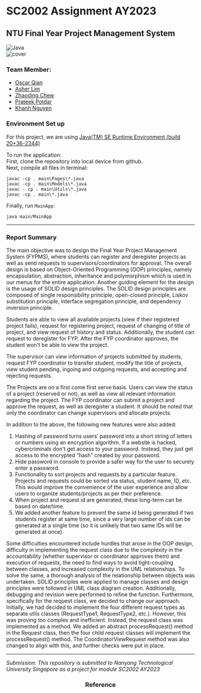 # SC2002 Assignment AY2023

## NTU Final Year Project Management System
![Java](https://img.shields.io/badge/Java-ED8B00?style=for-the-badge&logo=openjdk&logoColor=white)    
![cover](https://drive.google.com/uc?export=view&id=1GX_HnXsmmYM1JdbecMcJFP4w3QGlWqCs)   
### Team Member:
- [Oscar Qian](https://github.com/oscarqjh)
- [Asher Lim](https://github.com/ieatsighpies)
- [Zhaoding Chew]()
- [Prateek Potdar](https://github.com/PRATEEKA001)
- [Khanh Nguyen](https://github.com/ngk2305)

### Environment Set up

For this project, we are using [Java(TM) SE Runtime Environment (build 20+36-2344)](https://www.oracle.com/java/technologies/downloads/)   

To run the application:   
First, clone the repository into local device from github.   
Next, compile all files in terminal:
```
javac -cp . main\Pages\*.java
javac -cp . main\Models\*.java
javac - cp . main\Utils\*.java
javac -cp . main\*.java
```  
Finally, run `MainApp`:
```
java main/MainApp
```


---

### Report Summary
The main objective was to design the Final Year Project Management System (FYPMS), where students can register and deregister projects as well as send requests to supervisors/coordinators for approval. The overall design is based on Object-Oriented Programming (OOP) principles, namely encapsulation, abstraction, inheritance and polymorphism which is used in our menus for the entire application. Another guiding element for the design is the usage of SOLID design principles. The SOLID design principles are composed of single responsibility principle, open-closed principle, Liskov substitution principle, interface segregation principle, and dependency inversion principle. 

Students are able to view all available projects (view if their registered project fails), request for registering project, request of changing of title of project, and view request of history and status. Additionally, the student can request to deregister for FYP. After the FYP coordinator approves, the student won't be able to view the project.

The supervisor can view information of projects submitted by students, request FYP coordinator to transfer student, modify the title of projects, view student pending, ingoing and outgoing requests, and accepting and rejecting requests.

The Projects are on a first come first serve basis. Users can view the status of a project (reserved or not), as well as view all relevant information regarding the project. The FYP coordinator can submit a project and approve the request, as well as deregister a student. It should be noted that only the coordinator can change supervisors and allocate projects. 

In addition to the above, the following new features were also added:

1. Hashing of password turns users’ password into a short string of letters or numbers using an encryption algorithm. If a website is hacked, cybercriminals don't get access to your password. Instead, they just get access to the encrypted “hash” created by your password.
2. Hide password in console to provide a safer way for the user to securely enter a password.
3. Functionality to sort projects and requests by a particular feature. Projects and requests could be sorted via status, student name, ID, etc. This would improve the convenience of the user experience and allow users to organize students/projects as per their preference. 
4. When project and request id are generated, these long-term can be based on date/time.
5. We added another feature to prevent the same id being generated if two students register at same time, since a very large number of ids can be generated at a single time (so it is unlikely that two same IDs will be generated at once).

Some difficulties encountered include hurdles that arose in the OOP design, difficulty in implementing the request class due to the complexity in the accountability (whether supervisor or coordinator approves them) and execution of requests, the need to find ways to avoid tight-coupling between classes, and increased complexity in the UML relationships. To solve the same, a thorough analysis of the relationship between objects was undertaken. SOLID principles were applied to manage classes and design principles were followed in UML class diagram creation. Additionally, debugging and revision were performed to refine the function.
Furthermore, specifically for the request class, we decided to change our approach. Initially, we had decided to implement the four different request types as separate utils classes (RequestType1, RequestType2, etc.). However, this was proving too complex and inefficient. Instead, the request class was implemented as a method. We added an abstract processRequest() method in the Request class, then the four child request classes will implement the processRequest() method. The CoordinatorViewRequest method was also changed to align with this, and further checks were put in place.


---

*Submission: This repository is submitted to Nanyang Technological University Singapore as a project for module SC2002 AY2023*

<h3 align="center">Reference</h3>
